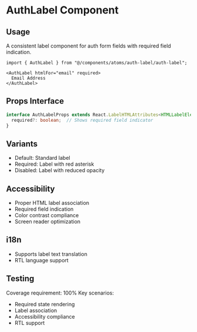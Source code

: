 
# AuthLabel Component

## Usage
A consistent label component for auth form fields with required field indication.

```tsx
import { AuthLabel } from "@/components/atoms/auth-label/auth-label";

<AuthLabel htmlFor="email" required>
  Email Address
</AuthLabel>
```

## Props Interface
```typescript
interface AuthLabelProps extends React.LabelHTMLAttributes<HTMLLabelElement> {
  required?: boolean;  // Shows required field indicator
}
```

## Variants
- Default: Standard label
- Required: Label with red asterisk
- Disabled: Label with reduced opacity

## Accessibility
- Proper HTML label association
- Required field indication
- Color contrast compliance
- Screen reader optimization

## i18n
- Supports label text translation
- RTL language support

## Testing
Coverage requirement: 100%
Key scenarios:
- Required state rendering
- Label association
- Accessibility compliance
- RTL support

